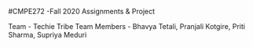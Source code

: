 #CMPE272 -Fall 2020 Assignments & Project

Team - Techie Tribe 
Team Members - Bhavya Tetali, Pranjali Kotgire, Priti Sharma, Supriya Meduri 

